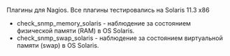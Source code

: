 Плагины для Nagios.
Все плагины тестировались на Solaris 11.3 x86

* check_snmp_memory_solaris - наблюдение за состоянием физической памяти (RAM) в OS Solaris.
* check_snmp_swap_solaris - наблюдение за состоянием виртуальной памяти (swap) в OS Solaris.
